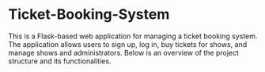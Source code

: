 # Ticket-Booking-System
This is a Flask-based web application for managing a ticket booking system. The application allows users to sign up, log in, buy tickets for shows, and manage shows and administrators. Below is an overview of the project structure and its functionalities.
